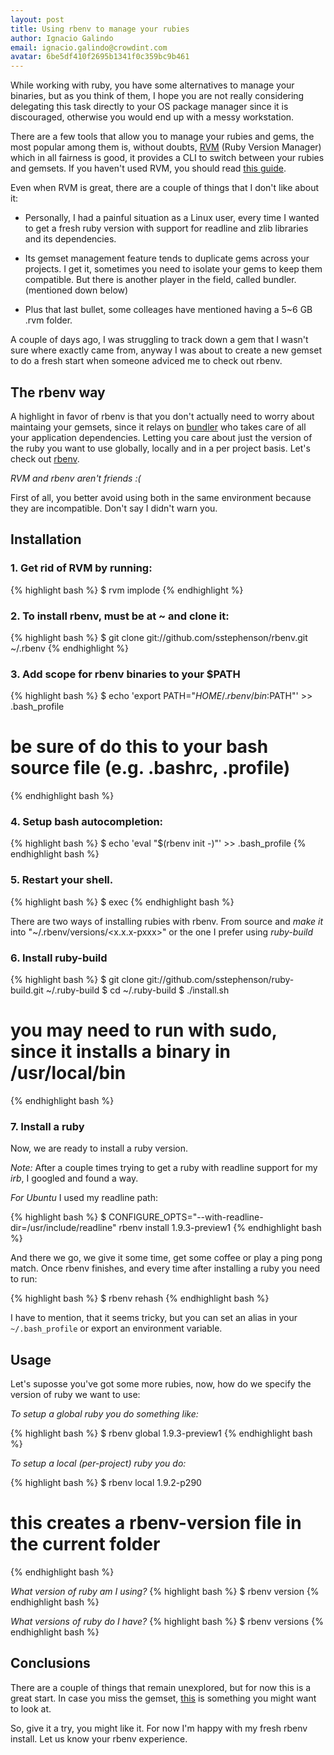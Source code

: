 ```yaml
---
layout: post
title: Using rbenv to manage your rubies
author: Ignacio Galindo
email: ignacio.galindo@crowdint.com
avatar: 6be5df410f2695b1341f0c359bc9b461
---
```


While working with ruby, you have some alternatives to manage your binaries,
but as you think of them, I hope you are not really considering delegating this
task directly to your OS package manager since it is discouraged, otherwise you
would end up with a messy workstation.

There are a few tools that allow you to manage your rubies and gems, the most
popular among them is, without doubts, [RVM](http://beginrescueend.com/)
(Ruby Version Manager) which in all fairness is good, it provides a CLI to
switch between your rubies and gemsets. If you haven't used RVM, you should
read [this guide](http://blog.crowdint.com/2010/07/28/getting-started-with-rvm.html).

Even when RVM is great, there are a couple of things that I don't like about it:

* Personally, I had a painful situation as a Linux user, every time I wanted to
  get a fresh ruby version with support for readline and zlib libraries and its
  dependencies.

* Its gemset management feature tends to duplicate gems across your projects. I
  get it, sometimes you need to isolate your gems to keep them compatible. But
  there is another player in the field, called bundler. (mentioned down below)

* Plus that last bullet, some colleages have mentioned having a 5~6 GB .rvm
  folder.

A couple of days ago, I was struggling to track down a gem that I wasn't sure
where exactly came from, anyway I was about to create a new gemset to do a fresh
start when someone adviced me to check out rbenv.

## The rbenv way

A highlight in favor of rbenv is that you don't actually need to worry about
maintaing your gemsets, since it relays on [bundler](http://gembundler.com/)
who takes care of all your application dependencies. Letting you care about
just the version of the ruby you want to use globally, locally and in a per
project basis. Let's check out [rbenv](http://gituhub.com/ssthepenson/rbenv).

*RVM and rbenv aren't friends :(*

First of all, you better avoid using both in the same environment because they
are incompatible. Don't say I didn't warn you.

## Installation

### 1. Get rid of RVM by running:

{% highlight bash %}
$ rvm implode
{% endhighlight %}

### 2. To install rbenv, must be at ~ and clone it:

{% highlight bash %}
$ git clone git://github.com/sstephenson/rbenv.git ~/.rbenv
{% endhighlight %}

### 3. Add scope for rbenv binaries to your $PATH

{% highlight bash %}
$ echo 'export PATH="$HOME/.rbenv/bin:$PATH"' >> .bash_profile
# be sure of do this to your bash source file (e.g. .bashrc, .profile)
{% endhighlight bash %}

### 4. Setup bash autocompletion:

{% highlight bash %}
$ echo 'eval "$(rbenv init -)"' >> .bash_profile
{% endhighlight bash %}

### 5. Restart your shell.

{% highlight bash %}
$ exec
{% endhighlight bash %}

There are two ways of installing rubies with rbenv. From source and *make it*
into "~/.rbenv/versions/<x.x.x-pxxx>" or the one I prefer using *ruby-build*

### 6. Install ruby-build
{% highlight bash %}
$ git clone git://github.com/sstephenson/ruby-build.git ~/.ruby-build
$ cd ~/.ruby-build
$ ./install.sh
# you may need to run with sudo, since it installs a binary in /usr/local/bin
{% endhighlight bash %}

### 7. Install a ruby

Now, we are ready to install a ruby version.

*Note:* After a couple times trying to get a ruby with readline support
for my *irb*, I googled and found a way.

*For Ubuntu* I used my readline path:

{% highlight bash %}
$ CONFIGURE_OPTS="--with-readline-dir=/usr/include/readline" rbenv
install 1.9.3-preview1
{% endhighlight bash %}

And there we go, we give it some time, get some coffee or play a ping pong
match. Once rbenv finishes, and every time after installing a ruby
you need to run:

{% highlight bash %}
$ rbenv rehash
{% endhighlight bash %}

I have to mention, that it seems tricky, but you can set an alias in
your `~/.bash_profile` or export an environment variable.

## Usage

Let's suposse you've got some more rubies, now, how do we specify the
version of ruby we want to use:

*To setup a global ruby you do something like:*

{% highlight bash %}
$ rbenv global 1.9.3-preview1
{% endhighlight bash %}

*To setup a local (per-project) ruby you do:*

{% highlight bash %}
$ rbenv local 1.9.2-p290
# this creates a rbenv-version file in the current folder
{% endhighlight bash %}

*What version of ruby am I using?*
{% highlight bash %}
$ rbenv version
{% endhighlight bash %}


*What versions of ruby do I have?*
{% highlight bash %}
$ rbenv versions
{% endhighlight bash %}


## Conclusions

There are a couple of things that remain unexplored, but for now this is a great
start. In case you miss the gemset, [this](http://github.com/jamis/rbenv-gemset)
is something you might want to look at.

So, give it a try, you might like it. For now I'm happy with my fresh
rbenv install. Let us know your rbenv experience.

